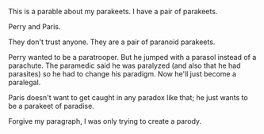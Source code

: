 This is a parable about my parakeets. I have a pair of parakeets.

Perry and Paris.

They don't trust anyone. They are a pair of paranoid parakeets.

Perry wanted to be a paratrooper. But he jumped with a parasol instead of a
parachute. The paramedic said he was paralyzed (and also that he had parasites)
so he had to change his paradigm.  Now he'll just become a paralegal.

Paris doesn't want to get caught in any paradox like that; he just wants to
be a parakeet of paradise. 

Forgive my paragraph, I was only trying to create a parody. 

